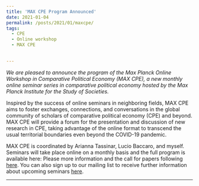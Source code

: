 ```yaml
---
title: 'MAX CPE Program Announced'
date: 2021-01-04
permalink: /posts/2021/01/maxcpe/
tags:
  - CPE
  - Online workshop
  - MAX CPE
 

---
```


*We are pleased to announce the program of the Max Planck Online Workshop in Comparative Political Economy (MAX CPE), a new monthly online seminar series in comparative political economy hosted by the Max Planck Institute for the Study of Societies.*

Inspired by the success of online seminars in neighboring fields, MAX CPE aims to foster exchanges, connections, and conversations in the global community of scholars of comparative political economy (CPE) and beyond. MAX CPE will provide a forum for the presentation and discussion of new research in CPE, taking advantage of the online format to transcend the usual territorial boundaries even beyond the COVID-19 pandemic. 

MAX CPE is coordinated by Arianna Tassinar, Lucio Baccaro, and myself. Seminars will take place online on a monthly basis and the full program is available here: Please more information and the call for papers following [here](https://www.mpifg.de/projects/max-cpe/index_en.asp). You can also sign up to our mailing list to receive further information about upcoming seminars [here](https://www.mpifg.de/projects/max-cpe/signup-form.asp).

------